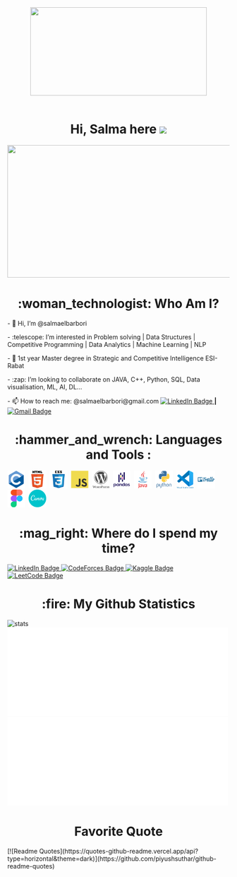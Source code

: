 <div id="header" align="center">
  <img src="https://media.giphy.com/media/qwi7fF1bfJQMPlTZ43/giphy.gif" width="400" height = "200"/></br>
  <img src="https://komarev.com/ghpvc/?username=salmaelbarbori&style=flat-square&color=blue" alt="" width="200"/></br>
  <h1>
  Hi, Salma here
  <img src="https://media.giphy.com/media/hvRJCLFzcasrR4ia7z/giphy.gif" width="30px"/>
  </h1>
</div>
<div align="center">
 <img src="https://media.giphy.com/media/FoVzfcqCDSb7zCynOp/giphy.gif" width="600" height="300"/> 
</div>
<h1 align = "center">:woman_technologist: Who Am I? </h1>
<div id = "aboutme">
<p>- 👋 Hi, I’m @salmaelbarbori</p>
<p>- :telescope: I’m interested in Problem solving | Data Structures | Competitive Programming | Data Analytics | Machine Learning | NLP</p>
<p>- 🌱 1st year Master degree in Strategic and Competitive Intelligence ESI-Rabat</p>
<p>- :zap: I’m looking to collaborate on JAVA, C++, Python, SQL, Data visualisation, ML, AI, DL...</p>
<p>- 📫 How to reach me:  @salmaelbarbori@gmail.com
  <a href="https://ma.linkedin.com/in/salma-el-barbori/en">
    <img src="https://img.shields.io/badge/LinkedIn-blue?style=for-the-badge&logo=linkedin&logoColor=white" alt="LinkedIn Badge"/>
  </a> <strong>|</strong>  <a href="https://mail.google.com/mail/u/salmaelbarbori@gmail.com">
    <img src="https://img.shields.io/badge/Gmail-red?style=for-the-badge&logo=gmail&logoColor=white" alt="Gmail Badge"/>
  </a></p>
</div>
<h1 align="center">:hammer_and_wrench: Languages and Tools :</h1>
<div>
   <img src="https://github.com/devicons/devicon/blob/master/icons/c/c-original.svg" title="C/C++" alt="C" width="40" height="40"/>&nbsp;
   <img src="https://github.com/devicons/devicon/blob/master/icons/html5/html5-original-wordmark.svg" title="HTML5" alt="HTML" width="40" height="40"/>&nbsp;
   <img src="https://github.com/devicons/devicon/blob/master/icons/css3/css3-original-wordmark.svg" title="CSS" alt="CSS" width="40" height="40"/>&nbsp;
   <img src="https://github.com/devicons/devicon/blob/master/icons/javascript/javascript-original.svg" title="JAVASCRIPT" alt="js" width="40" height="40"/>&nbsp;
   <img src="https://github.com/devicons/devicon/blob/master/icons/wordpress/wordpress-plain-wordmark.svg" title="WORDPRESS" alt="wp" width="40" height="40"/>&nbsp;
   <img src="https://github.com/devicons/devicon/blob/master/icons/pandas/pandas-original-wordmark.svg" title="Java" alt="Java" width="40" height="40"/>&nbsp;
   <img src="https://github.com/devicons/devicon/blob/master/icons/java/java-original-wordmark.svg" title="Java" alt="Java" width="40" height="40"/>&nbsp;
   <img src="https://github.com/devicons/devicon/blob/master/icons/python/python-original-wordmark.svg" title="Python" alt="React" width="40" height="40"/>&nbsp;
   <img src="https://github.com/devicons/devicon/blob/master/icons/vscode/vscode-original-wordmark.svg" title="VSCODE" alt="VSCODE" width="40" height="40"/>&nbsp;
   <img src="https://github.com/devicons/devicon/blob/master/icons/trello/trello-plain-wordmark.svg" title="TRELLO" alt="trello" width="40" height="40"/>&nbsp;
   <img src="https://github.com/devicons/devicon/blob/master/icons/figma/figma-original.svg" title="FIGMA" alt="figma" width="40" height="40"/>&nbsp;
   <img src="https://github.com/devicons/devicon/blob/master/icons/canva/canva-original.svg" title="CANVA" alt="canva" width="40" height="40"/>&nbsp;
  
</div>
<h1 align = "center"> :mag_right: Where do I spend my time? </h1>
<div id="badges">
  <a href="https://ma.linkedin.com/in/salma-el-barbori/en">
    <img src="https://img.shields.io/badge/LinkedIn-blue?style=for-the-badge&logo=linkedin&logoColor=white" alt="LinkedIn Badge"/>
  </a>
  <a href="https://codeforces.com/profile/salmaelbarbori">
   <img src="https://img.shields.io/badge/CodeForces-yellow?style=for-the-badge&logo=CodeForces&logoColor=white" alt="CodeForces Badge"/>
  </a>
  <a href="https://www.kaggle.com/saelbar">
    <img src="https://img.shields.io/badge/Kaggle-blue?style=for-the-badge&logo=kaggle&logoColor=white" alt="Kaggle Badge"/>
  </a>
  <a href="https://leetcode.com/elbarborisalma/">
    <img src="https://img.shields.io/badge/LeetCode-orange?style=for-the-badge&logo=LeetCode&logoColor=white" alt="LeetCode Badge"/>
  </a>
</div>
<!---
salmaelbarbori/salmaelbarbori is a ✨ special ✨ repository because its `README.md` (this file) appears on your GitHub profile.
You can click the Preview link to take a look at your changes.

<!--- another section --->
<div>
  <h1 align = "center">:fire: My Github Statistics </h1>
  <img src="https://github-readme-streak-stats.herokuapp.com?user=salmaelbarbori&theme=dark" title="statistics" alt="stats" width="500" height="200"/>&nbsp;
  </br>
  <img src="https://raw.githubusercontent.com/salmaelbarbori/githubstats/master/generated/overview.svg#gh-dark-mode-only" title="statistics"      alt="stats" width="500" height="200" />&nbsp;
  <img src="https://raw.githubusercontent.com/salmaelbarbori/githubstats/master/generated/languages.svg#gh-dark-mode-only" title="statistics"  alt="stats" width="500" height="200" />&nbsp;
</div>
<div>
<h1 align = "center">Favorite Quote</h1>
 <p>[![Readme Quotes](https://quotes-github-readme.vercel.app/api?type=horizontal&theme=dark)](https://github.com/piyushsuthar/github-readme-quotes)</p>
</div>
